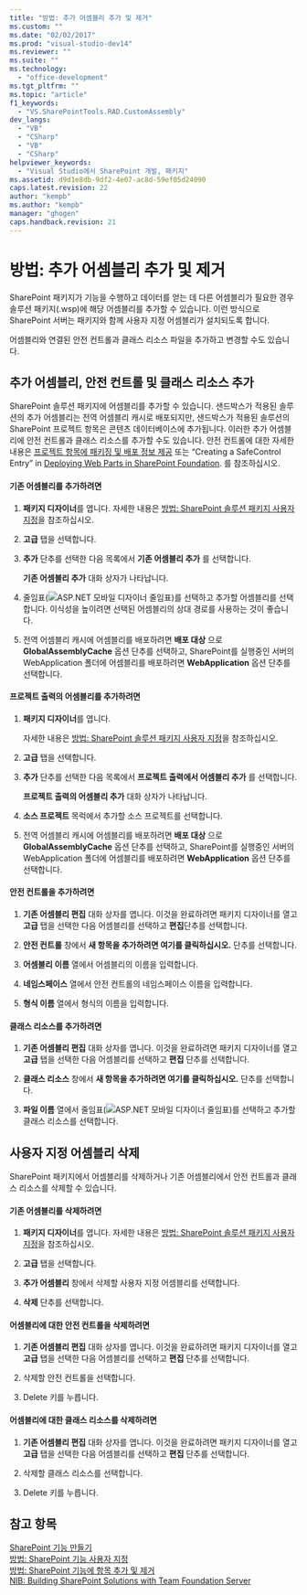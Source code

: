 ```yaml
---
title: "방법: 추가 어셈블리 추가 및 제거"
ms.custom: ""
ms.date: "02/02/2017"
ms.prod: "visual-studio-dev14"
ms.reviewer: ""
ms.suite: ""
ms.technology: 
  - "office-development"
ms.tgt_pltfrm: ""
ms.topic: "article"
f1_keywords: 
  - "VS.SharePointTools.RAD.CustomAssembly"
dev_langs: 
  - "VB"
  - "CSharp"
  - "VB"
  - "CSharp"
helpviewer_keywords: 
  - "Visual Studio에서 SharePoint 개발, 패키지"
ms.assetid: d9d1e8db-9df2-4e07-ac8d-59ef05d24090
caps.latest.revision: 22
author: "kempb"
ms.author: "kempb"
manager: "ghogen"
caps.handback.revision: 21
---
```

# 방법: 추가 어셈블리 추가 및 제거
  SharePoint 패키지가 기능을 수행하고 데이터를 얻는 데 다른 어셈블리가 필요한 경우 솔루션 패키지\(.wsp\)에 해당 어셈블리를 추가할 수 있습니다.  이런 방식으로 SharePoint 서버는 패키지와 함께 사용자 지정 어셈블리가 설치되도록 합니다.  
  
 어셈블리와 연결된 안전 컨트롤과 클래스 리소스 파일을 추가하고 변경할 수도 있습니다.  
  
## 추가 어셈블리, 안전 컨트롤 및 클래스 리소스 추가  
 SharePoint 솔루션 패키지에 어셈블리를 추가할 수 있습니다.  샌드박스가 적용된 솔루션의 추가 어셈블리는 전역 어셈블리 캐시로 배포되지만, 샌드박스가 적용된 솔루션의 SharePoint 프로젝트 항목은 콘텐츠 데이터베이스에 추가됩니다.  이러한 추가 어셈블리에 안전 컨트롤과 클래스 리소스를 추가할 수도 있습니다.  안전 컨트롤에 대한 자세한 내용은 [프로젝트 항목에 패키징 및 배포 정보 제공](../sharepoint/providing-packaging-and-deployment-information-in-project-items.md) 또는 “Creating a SafeControl Entry” in [Deploying Web Parts in SharePoint Foundation](http://go.microsoft.com/fwlink/?LinkId=245505). 를 참조하십시오.  
  
#### 기존 어셈블리를 추가하려면  
  
1.  **패키지 디자이너**를 엽니다.  자세한 내용은 [방법: SharePoint 솔루션 패키지 사용자 지정](../sharepoint/how-to-customize-a-sharepoint-solution-package.md)을 참조하십시오.  
  
2.  **고급** 탭을 선택합니다.  
  
3.  **추가** 단추를 선택한 다음 목록에서 **기존 어셈블리 추가** 를 선택합니다.  
  
     **기존 어셈블리 추가** 대화 상자가 나타납니다.  
  
4.  줄임표\(![ASP.NET 모바일 디자이너 줄임표](../sharepoint/media/mwellipsis.png "ASP.NET 모바일 디자이너 줄임표")\)를 선택하고 추가할 어셈블리를 선택합니다.  이식성을 높이려면 선택된 어셈블리의 상대 경로를 사용하는 것이 좋습니다.  
  
5.  전역 어셈블리 캐시에 어셈블리를 배포하려면 **배포 대상** 으로 **GlobalAssemblyCache** 옵션 단추를 선택하고, SharePoint를 실행중인 서버의 WebApplication 폴더에 어셈블리를 배포하려면 **WebApplication** 옵션 단추를 선택합니다.  
  
#### 프로젝트 출력의 어셈블리를 추가하려면  
  
1.  **패키지 디자이너**를 엽니다.  
  
     자세한 내용은 [방법: SharePoint 솔루션 패키지 사용자 지정](../sharepoint/how-to-customize-a-sharepoint-solution-package.md)을 참조하십시오.  
  
2.  **고급** 탭을 선택합니다.  
  
3.  **추가** 단추를 선택한 다음 목록에서 **프로젝트 출력에서 어셈블리 추가** 를 선택합니다.  
  
     **프로젝트 출력의 어셈블리 추가** 대화 상자가 나타납니다.  
  
4.  **소스 프로젝트** 목럭에서 추가할 소스 프로젝트를 선택합니다.  
  
5.  전역 어셈블리 캐시에 어셈블리를 배포하려면 **배포 대상** 으로 **GlobalAssemblyCache** 옵션 단추를 선택하고, SharePoint를 실행중인 서버의 WebApplication 폴더에 어셈블리를 배포하려면 **WebApplication** 옵션 단추를 선택합니다.  
  
#### 안전 컨트롤을 추가하려면  
  
1.  **기존 어셈블리 편집** 대화 상자를 엽니다.  이것을 완료하려면 패키지 디자이너를 열고 **고급** 탭을 선택한 다음 어셈블리를 선택하고 **편집**단추를 선택합니다.  
  
2.  **안전 컨트롤** 창에서 **새 항목을 추가하려면 여기를 클릭하십시오.** 단추를 선택합니다.  
  
3.  **어셈블리 이름** 열에서 어셈블리의 이름을 입력합니다.  
  
4.  **네임스페이스** 열에서 안전 컨트롤의 네임스페이스 이름을 입력합니다.  
  
5.  **형식 이름** 열에서 형식의 이름을 입력합니다.  
  
#### 클래스 리소스를 추가하려면  
  
1.  **기존 어셈블리 편집** 대화 상자를 엽니다.  이것을 완료하려면 패키지 디자이너를 열고 **고급** 탭을 선택한 다음 어셈블리를 선택하고 **편집** 단추를 선택합니다.  
  
2.  **클래스 리소스** 창에서 **새 항목을 추가하려면 여기를 클릭하십시오.** 단추를 선택합니다.  
  
3.  **파일 이름** 열에서 줄임표\(![ASP.NET 모바일 디자이너 줄임표](../sharepoint/media/mwellipsis.png "ASP.NET 모바일 디자이너 줄임표")\)를 선택하고 추가할 클래스 리소스를 선택합니다.  
  
## 사용자 지정 어셈블리 삭제  
 SharePoint 패키지에서 어셈블리를 삭제하거나 기존 어셈블리에서 안전 컨트롤과 클래스 리소스를 삭제할 수 있습니다.  
  
#### 기존 어셈블리를 삭제하려면  
  
1.  **패키지 디자이너**를 엽니다.  자세한 내용은 [방법: SharePoint 솔루션 패키지 사용자 지정](../sharepoint/how-to-customize-a-sharepoint-solution-package.md)을 참조하십시오.  
  
2.  **고급** 탭을 선택합니다.  
  
3.  **추가 어셈블리** 창에서 삭제할 사용자 지정 어셈블리를 선택합니다.  
  
4.  **삭제** 단추를 선택합니다.  
  
#### 어셈블리에 대한 안전 컨트롤을 삭제하려면  
  
1.  **기존 어셈블리 편집** 대화 상자를 엽니다.  이것을 완료하려면 패키지 디자이너를 열고 **고급** 탭을 선택한 다음 어셈블리를 선택하고 **편집** 단추를 선택합니다.  
  
2.  삭제할 안전 컨트롤을 선택합니다.  
  
3.  Delete 키를 누릅니다.  
  
#### 어셈블리에 대한 클래스 리소스를 삭제하려면  
  
1.  **기존 어셈블리 편집** 대화 상자를 엽니다.  이것을 완료하려면 패키지 디자이너를 열고 **고급** 탭을 선택한 다음 어셈블리를 선택하고 **편집** 단추를 선택합니다.  
  
2.  삭제할 클래스 리소스를 선택합니다.  
  
3.  Delete 키를 누릅니다.  
  
## 참고 항목  
 [SharePoint 기능 만들기](../sharepoint/creating-sharepoint-features.md)   
 [방법: SharePoint 기능 사용자 지정](../sharepoint/how-to-customize-a-sharepoint-feature.md)   
 [방법: SharePoint 기능에 항목 추가 및 제거](../sharepoint/how-to-add-and-remove-items-to-sharepoint-features.md)   
 [NIB: Building SharePoint Solutions with Team Foundation Server](http://msdn.microsoft.com/ko-kr/700a570a-e98e-4425-aadd-34c014868d43)  
  
  
